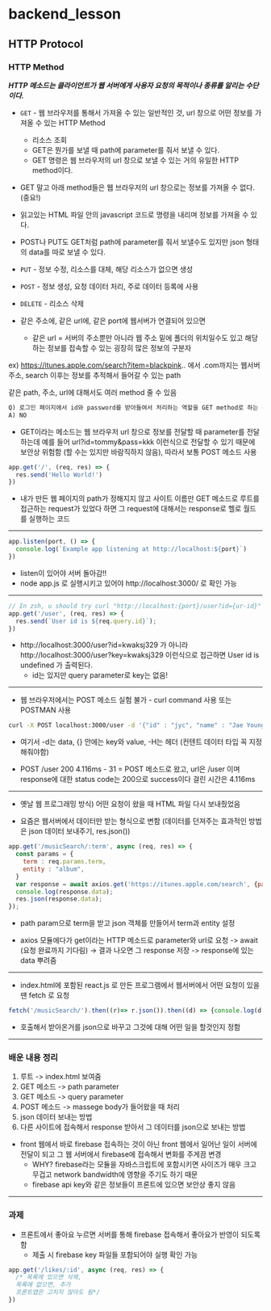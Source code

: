 # backend_lesson

## HTTP Protocol

### HTTP Method

***HTTP 메소드는 클라이언트가 웹 서버에게 사용자 요청의 목적이나 종류를 알리는 수단이다.***  

* `GET` - 웹 브라우저를 통해서 가져올 수 있는 일반적인 것, url 창으로 어떤 정보를 가져올 수 있는 HTTP Method
    * 리소스 조회
    * GET은 뭔가를 보낼 때 path에 parameter를 줘서 보낼 수 있다.
    * GET 명령은 웹 브라우저의 url 창으로 보낼 수 있는 거의 유일한 HTTP method이다.

* GET 말고 아래 method들은 웹 브라우저의 url 창으로는 정보를 가져올 수 없다. (중요!)
* 읽고있는 HTML 파일 안의 javascript 코드로 명령을 내리며 정보를 가져올 수 있다.
* POST나 PUT도 GET처럼 path에 parameter를 줘서 보낼수도 있지만 json 형태의 data를 따로 보낼 수 있다.

* `PUT` - 정보 수정, 리소스를 대체, 해당 리소스가 없으면 생성
* `POST` - 정보 생성, 요청 데이터 처리, 주로 데이터 등록에 사용
* `DELETE` - 리소스 삭제

* 같은 주소에, 같은 url에, 같은 port에 웹서버가 연결되어 있으면  
    * 같은 url = 서버의 주소뿐만 아니라 웹 주소 밑에 폴더의 위치일수도 있고 해당하는 정보를 접속할 수 있는 굉장히 많은 정보의 구분자  

ex) https://itunes.apple.com/search?item=blackpink.. 에서 .com까지는 웹서버 주소, search 이후는 정보를 추적해서 들어갈 수 있는 path  

같은 path, 주소, url에 대해서도 여러 method 줄 수 있음  

```md
Q) 로그인 페이지에서 id와 password를 받아들여서 처리하는 역할을 GET method로 하는 것이 맞을까?
A) NO
```

* GET이라는 메소드는 웹 브라우저 url 창으로 정보를 전달할 때 parameter를 전달하는데 예를 들어 url?id=tommy&pass=kkk 이런식으로 전달할 수 있기 때문에 보안상 위험함 (할 수는 있지만 바람직하지 않음), 따라서 보통 POST 메소드 사용  

```js
app.get('/', (req, res) => {
  res.send('Hello World!')
})
```

* 내가 만든 웹 페이지의 path가 정해지지 않고 사이트 이름만 GET 메소드로 루트를 접근하는 request가 있었다 하면 그 request에 대해서는 response로 헬로 월드를 실행하는 코드  

---

```js
app.listen(port, () => {
  console.log(`Example app listening at http://localhost:${port}`)
})
```

* listen이 있어야 서버 돌아감!!
* node app.js 로 실행시키고 있어야 http://localhost:3000/ 로 확인 가능

---

```js
// In zsh, u should try curl "http://localhost:{port}/user?id={ur-id}"
app.get('/user', (req, res) => {
  res.send(`User id is ${req.query.id}`);
})
```

* http://localhost:3000/user?id=kwaksj329 가 아니라 http://localhost:3000/user?key=kwaksj329 이런식으로 접근하면 User id is undefined 가 출력된다.
    * id는 있지만 query parameter로 key는 없음!

---

* 웹 브라우저에서는 POST 메소드 실험 불가 - curl command 사용 또는 POSTMAN 사용

```bash
curl -X POST localhost:3000/user -d '{"id" : "jyc", "name" : "Jae Young"}' -H "Content-Type: application/json"
```

* 여기서 -d는 data, {} 안에는 key와 value, -H는 헤더 (컨텐트 데이터 타입 꼭 지정해줘야함)  

* POST /user 200 4.116ms - 31 = POST 메소드로 왔고, url은 /user 이며 response에 대한 status code는 200으로 success이다 걸린 시간은 4.116ms

---

* 옛날 웹 프로그래밍 방식) 어떤 요청이 왔을 때 HTML 파일 다시 보내줬었음

* 요즘은 웹서버에서 데이터만 받는 형식으로 변함 (데이터를 던져주는 효과적인 방법은 json 데이터 보내주기, res.json())

```js
app.get('/musicSearch/:term', async (req, res) => {
  const params = {
    term : req.params.term,
    entity : "album",
  }
  var response = await axios.get('https://itunes.apple.com/search', {params : params});
  console.log(response.data);
  res.json(response.data);
});
```

* path param으로 term을 받고 json 객체를 만들어서 term과 entity 설정

* axios 모듈에다가 get이라는 HTTP 메소드로 parameter와 url로 요청 -> await (요청 완료까지 기다림) -> 결과 나오면 그 response 저장 -> response에 있는 data 뿌려줌

---

* index.html에 포함된 react.js 로 만든 프로그램에서 웹서버에서 어떤 요청이 있을 땐 fetch 로 요청

```js
fetch('/musicSearch/').then((r)=> r.json()).then((d) => {console.log(d.data)})
```

* 호출해서 받아온거를 json으로 바꾸고 그것에 대해 어떤 일을 할것인지 정함

---

### 배운 내용 정리

1. 루트 -> index.html 보여줌
2. GET 메소드 -> path parameter
3. GET 메소드 -> query parameter
4. POST 메소드 -> massege body가 들어왔을 때 처리
5. json 데이터 보내는 방법
6. 다른 사이트에 접속해서 response 받아서 그 데이터를 json으로 보내는 방법

* front 웹에서 바로 firebase 접속하는 것이 아닌 front 웹에서 일어난 일이 서버에 전달이 되고 그 웹 서버에서 firebase에 접속해서 변화를 주게끔 변경
  * WHY? firebase라는 모듈을 자바스크립트에 포함시키면 사이즈가 매우 크고 무겁고 network bandwidth에 영향을 주기도 하기 때문  
  * firebase api key와 같은 정보들이 프론트에 있으면 보안상 좋지 않음

---

### 과제

* 프론트에서 좋아요 누르면 서버를 통해 firebase 접속해서 좋아요가 반영이 되도록함
  * 제출 시 firebase key 파일들 포함되어야 실행 확인 가능

```js
app.get('/likes/:id', async (req, res) => {
  /* 목록에 있으면 삭제, 
  목록에 없으면, 추가
  프론트앱은 고치지 않아도 됨*/
})
```
